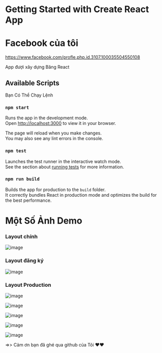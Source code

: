 # Getting Started with Create React App

# Facebook của tôi
https://www.facebook.com/profle.php.id.3107.100035504550108

App đượi xây dựng Băng React

## Available Scripts

Bạn Có Thể Chạy Lệnh

### `npm start`

Runs the app in the development mode.\
Open [http://localhost:3000](http://localhost:3000) to view it in your browser.

The page will reload when you make changes.\
You may also see any lint errors in the console.

### `npm test`

Launches the test runner in the interactive watch mode.\
See the section about [running tests](https://facebook.github.io/create-react-app/docs/running-tests) for more information.

### `npm run build`

Builds the app for production to the `build` folder.\
It correctly bundles React in production mode and optimizes the build for the best performance.

# Một Số Ảnh Demo
### Layout chính
![image](https://user-images.githubusercontent.com/97645406/173214790-74420750-7336-4bb6-be61-eb2a6c199f68.png)

### Layout đăng ký

![image](https://user-images.githubusercontent.com/97645406/173214806-1264c678-5335-47e7-b398-5f4678e2ee9f.png)

### Layout Production

![image](https://user-images.githubusercontent.com/97645406/173214830-227b233f-84fa-4a84-a5b7-507293bda0b0.png)

![image](https://user-images.githubusercontent.com/97645406/173281711-e0fd374a-c865-4ffa-845d-7a21195d3f82.png)

![image](https://user-images.githubusercontent.com/97645406/174224650-95b27ac6-4ed3-47e3-a9e1-aabb7f1057b1.png)

![image](https://user-images.githubusercontent.com/97645406/174224674-ca916eea-f3fe-4d6f-a598-361c8a80954e.png)

![image](https://user-images.githubusercontent.com/97645406/174224727-ac7ba5a7-5e8d-4b80-8cc9-dbc341fa9869.png)




=>> Cảm ơn bạn đã ghé qua github của Tôi ❤️❤️

